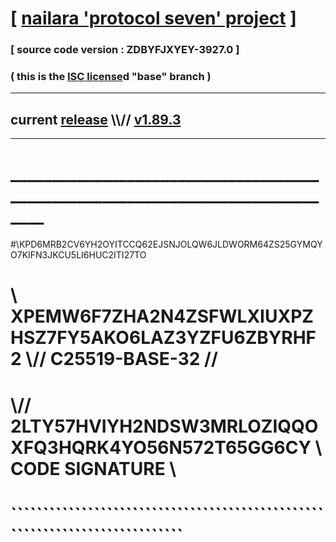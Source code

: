 
# [ [nailara 'protocol seven' project](http://nailara.network/) ]

### [ source code version : ZDBYFJXYEY-3927.0 ]

### ( this is the [ISC license](license)d "base" branch )
---
## current [release](https://github.com/nailara-technologies/protocol-7/releases) \\\\// [v1.89.3](https://github.com/nailara-technologies/protocol-7/releases/tag/v1.89.3)
---
# ______________________________________________________________________________
#\\KPD6MRB2CV6YH2OYITCCQ62EJSNJOLQW6JLDWORM64ZS25GYMQYO7KIFN3JKCU5LI6HUC2ITI27TO
# \\ XPEMW6F7ZHA2N4ZSFWLXIUXPZHSZ7FY5AKO6LAZ3YZFU6ZBYRHF2 \\// C25519-BASE-32 //
#  \\// 2LTY57HVIYH2NDSW3MRLOZIQQOXFQ3HQRK4YO56N572T65GG6CY \\ CODE SIGNATURE \\
#   ````````````````````````````````````````````````````````````````````````````

